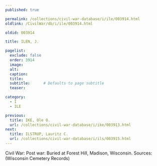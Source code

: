 ```yaml
---
published: true

permalink: /collections/civil-war-database/i/ile/003914.html
oldlink: /CivilWar/db/i/ile/003914.html

oldid: 003914

title: ILEN, J.

pagelist:
  exclude: false
  order: 3914
  image: 
  alt:
  caption:
  title:
  subtitle:      # Defaults to page subtitle
  teaser:

category: 
  - I 
  - ILE

previous:
  title: IKE, Ole O.
  url: /collections/civil-war-database/i/ike/003913.html  
next:
  title: ILSTRUP, Lauritz C.
  url: /collections/civil-war-database/i/ils/003915.html   
---
```

Civil War: Post war: Buried at Forest Hill, Madison, Wisconsin. Sources: (Wisconsin Cemetery Records)